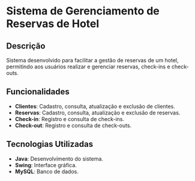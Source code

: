 # Sistema de Gerenciamento de Reservas de Hotel

## Descrição
Sistema desenvolvido para facilitar a gestão de reservas de um hotel, permitindo aos usuários realizar e gerenciar reservas, check-ins e check-outs.

## Funcionalidades
- **Clientes**: Cadastro, consulta, atualização e exclusão de clientes.
- **Reservas**: Cadastro, consulta, atualização e exclusão de reservas.
- **Check-in**: Registro e consulta de check-ins.
- **Check-out**: Registro e consulta de check-outs.

## Tecnologias Utilizadas
- **Java**: Desenvolvimento do sistema.
- **Swing**: Interface gráfica.
- **MySQL**: Banco de dados.
